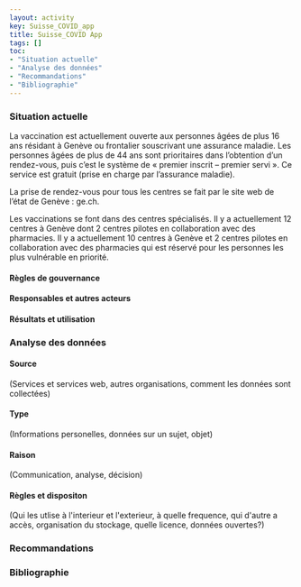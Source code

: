 ```yaml
---
layout: activity
key: Suisse_COVID_app
title: Suisse_COVID App
tags: []
toc:
- "Situation actuelle"
- "Analyse des données"
- "Recommandations"
- "Bibliographie"
---
```


### Situation actuelle

La vaccination est actuellement ouverte aux personnes âgées de plus 16 ans résidant à Genève ou frontalier souscrivant une assurance maladie. Les personnes âgées de plus de 44 ans sont prioritaires dans l’obtention d’un rendez-vous, puis c’est le système de « premier inscrit – premier servi ». Ce service est gratuit (prise en charge par l’assurance maladie).

La prise de rendez-vous pour tous les centres se fait par le site web de l’état de Genève : ge.ch.
 
Les vaccinations se font dans des centres spécialisés. Il y a actuellement 12 centres à Genève dont 2 centres pilotes en collaboration avec des pharmacies. Il y a actuellement 10 centres à Genève et 2 centres pilotes en collaboration avec des pharmacies qui est réservé pour les personnes les plus vulnérable en priorité.


#### Règles de gouvernance


#### Responsables et autres acteurs



#### Résultats et utilisation


### Analyse des données

#### Source
(Services et services web, autres organisations, comment les données sont collectées)

#### Type
(Informations personelles, données sur un sujet, objet)

#### Raison
(Communication, analyse, décision)

#### Règles et dispositon
(Qui les utlise à l'interieur et l'exterieur, à quelle frequence, qui d'autre a accès, organisation du stockage, quelle licence, données ouvertes?)


### Recommandations


### Bibliographie

